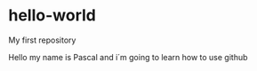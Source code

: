 # hello-world
My first repository

Hello my name is Pascal and i´m going to learn how to use github
